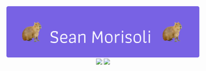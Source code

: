 <div align="center">
  <a href="https://seanmorisoli.github.io/"><img max-width="800" src="banner1.png"/></a>
</div>

<div align="center">
  <a href="https://www.linkedin.com/in/seanmorisoli/" target="_blank"><img src="https://img.shields.io/badge/seanmorisoli-blue?logo=linkedin&logoColor=white"></a>
  <a href="https://seanmorisoli.github.io/" target="_blank"><img src="https://img.shields.io/badge/Website-darkpink?logo=github&logoColor=white"></a>

</div>
